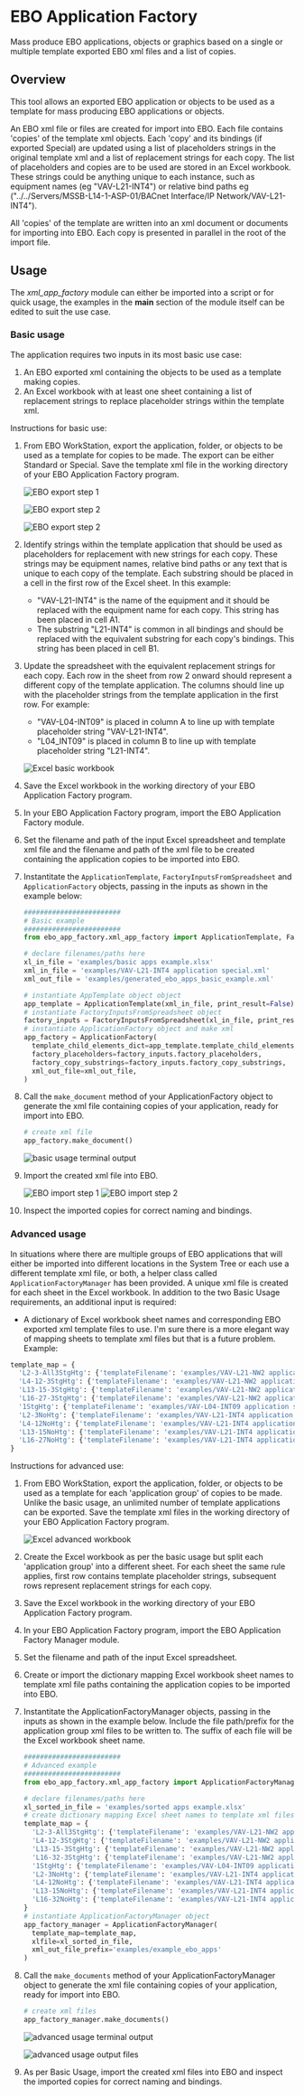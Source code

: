 # EBO Application Factory

Mass produce EBO applications, objects or graphics based on a single or multiple template exported EBO xml files and a list of copies.

## Overview

This tool allows an exported EBO application or objects to be used as a template for mass producing EBO applications or objects.

An EBO xml file or files are created for import into EBO. Each file contains 'copies' of the template xml objects. Each 'copy' and its bindings (if exported Special) are updated using a list of placeholders strings in the original template xml and a list of replacement strings for each copy. The list of placeholders and copies are to be used are stored in an Excel workbook. These strings could be anything unique to each instance, such as equipment names (eg "VAV-L21-INT4") or relative bind paths eg ("../../Servers/MSSB-L14-1-ASP-01/BACnet Interface/IP Network/VAV-L21-INT4").

All 'copies' of the template are written into an xml document or documents for importing into EBO. Each copy is presented in parallel in the root of the import file.

## Usage

The *xml_app_factory* module can either be imported into a script or for quick usage, the examples in the __main__ section of the module itself can be edited to suit the use case.

### Basic usage

The application requires two inputs in its most basic use case:

1. An EBO exported xml containing the objects to be used as a template making copies.
1. An Excel workbook with at least one sheet containing a list of replacement strings to replace placeholder strings within the template xml.

Instructions for basic use:

1. From EBO WorkStation, export the application, folder, or objects to be used as a template for copies to be made. The export can be either Standard or Special. Save the template xml file in the working directory of your EBO Application Factory program.

    ![EBO export step 1](images/ebo_export_step_1.png)

    ![EBO export step 2](images/ebo_export_step_2.png)

    ![EBO export step 2](images/ebo_export_step_3.png)

1. Identify strings within the template application that should be used as placeholders for replacement with new strings for each copy. These strings may be equipment names, relative bind paths or any text that is unique to each copy of the template. Each substring should be placed in a cell in the first row of the Excel sheet. In this example:
    - "VAV-L21-INT4" is the name of the equipment and it should be replaced with the equipment name for each copy. This string has been placed in cell A1.
    - The substring "L21-INT4" is common in all bindings and should be replaced with the equivalent substring for each copy's bindings. This string has been placed in cell B1.
1. Update the spreadsheet with the equivalent replacement strings for each copy. Each row in the sheet from row 2 onward should represent a different copy of the template application. The columns should line up with the placeholder strings from the template application in the first row. For example:
    - "VAV-L04-INT09" is placed in column A to line up with template placeholder string "VAV-L21-INT4".
    - "L04_INT09" is placed in column B to line up with template placeholder string "L21-INT4".

    ![Excel basic workbook](images/excel_basic_example_markup.png)

1.  Save the Excel workbook in the working directory of your EBO Application Factory program.
1. In your EBO Application Factory program, import the EBO Application Factory module.
1. Set the filename and path of the input Excel spreadsheet and template xml file and the filename and path of the xml file to be created containing the application copies to be imported into EBO.
1. Instantitate the `ApplicationTemplate`, `FactoryInputsFromSpreadsheet` and `ApplicationFactory` objects, passing in the inputs as shown in the example below:

    ```python
    ########################
    # Basic example
    ########################
    from ebo_app_factory.xml_app_factory import ApplicationTemplate, FactoryInputsFromSpreadsheet, ApplicationFactory

    # declare filenames/paths here
    xl_in_file = 'examples/basic apps example.xlsx'
    xml_in_file = 'examples/VAV-L21-INT4 application special.xml'
    xml_out_file = 'examples/generated_ebo_apps_basic_example.xml'

    # instantiate AppTemplate object object
    app_template = ApplicationTemplate(xml_in_file, print_result=False)
    # instantiate FactoryInputsFromSpreadsheet object
    factory_inputs = FactoryInputsFromSpreadsheet(xl_in_file, print_result=False)
    # instantiate ApplicationFactory object and make xml
    app_factory = ApplicationFactory(
      template_child_elements_dict=app_template.template_child_elements_dict,
      factory_placeholders=factory_inputs.factory_placeholders,
      factory_copy_substrings=factory_inputs.factory_copy_substrings,
      xml_out_file=xml_out_file,
    )
    ```

1. Call the `make_document` method of your ApplicationFactory object to generate the xml file containing copies of your application, ready for import into EBO.

    ```python
    # create xml file
    app_factory.make_document()

    ```

    ![basic usage terminal output](images/basic_usage_output.png)

1. Import the created xml file into EBO.

    ![EBO import step 1](images/ebo_import_step_1.png)
    ![EBO import step 2](images/ebo_import_step_2.png)

1. Inspect the imported copies for correct naming and bindings.

### Advanced usage

In situations where there are multiple groups of EBO applications that will either be imported into different locations in the System Tree or each use a different template xml file, or both, a helper class called `ApplicationFactoryManager` has been provided. A unique xml file is created for each sheet in the Excel workbook. In addition to the two Basic Usage requirements, an additional input is required:

- A dictionary of Excel workbook sheet names and corresponding  EBO exported xml template files to use. I'm sure there is a more elegant way of mapping sheets to template xml files but that is a future problem. Example:

```python
template_map = {
  'L2-3-All3StgHtg': {'templateFilename': 'examples/VAV-L21-NW2 application special.xml'},
  'L4-12-3StgHtg': {'templateFilename': 'examples/VAV-L21-NW2 application special.xml'},
  'L13-15-3StgHtg': {'templateFilename': 'examples/VAV-L21-NW2 application special.xml'},
  'L16-27-3StgHtg': {'templateFilename': 'examples/VAV-L21-NW2 application special.xml'},
  '1StgHtg': {'templateFilename': 'examples/VAV-L04-INT09 application special.xml'},
  'L2-3NoHtg': {'templateFilename': 'examples/VAV-L21-INT4 application special.xml'},
  'L4-12NoHtg': {'templateFilename': 'examples/VAV-L21-INT4 application special.xml'},
  'L13-15NoHtg': {'templateFilename': 'examples/VAV-L21-INT4 application special.xml'},
  'L16-27NoHtg': {'templateFilename': 'examples/VAV-L21-INT4 application special.xml'},
}

```

Instructions for advanced use:

1. From EBO WorkStation, export the application, folder, or objects to be used as a template for each 'application group' of copies to be made. Unlike the basic usage, an unlimited number of template applications can be exported. Save the template xml files in the working directory of your EBO Application Factory program.

    ![Excel advanced workbook](images/excel_advanced_example.png)

1. Create the Excel workbook as per the basic usage but split each 'application group' into a different sheet. For each sheet the same rule applies, first row contains template placeholder strings, subsequent rows represent replacement strings for each copy.
1.  Save the Excel workbook in the working directory of your EBO Application Factory program.
1. In your EBO Application Factory program, import the EBO Application Factory Manager module.
1. Set the filename and path of the input Excel spreadsheet.
1. Create or import the dictionary mapping Excel workbook sheet names to template xml file paths containing the application copies to be imported into EBO.
1. Instantitate the ApplicationFactoryManager objects, passing in the inputs as shown in the example below. Include the file path/prefix for the application group xml files to be written to. The suffix of each file will be the Excel workbook sheet name.

    ```python
    ########################
    # Advanced example
    ########################
    from ebo_app_factory.xml_app_factory import ApplicationFactoryManager

    # declare filenames/paths here
    xl_sorted_in_file = 'examples/sorted apps example.xlsx'
    # create dictionary mapping Excel sheet names to template xml files
    template_map = {
      'L2-3-All3StgHtg': {'templateFilename': 'examples/VAV-L21-NW2 application special.xml'},
      'L4-12-3StgHtg': {'templateFilename': 'examples/VAV-L21-NW2 application special.xml'},
      'L13-15-3StgHtg': {'templateFilename': 'examples/VAV-L21-NW2 application special.xml'},
      'L16-32-3StgHtg': {'templateFilename': 'examples/VAV-L21-NW2 application special.xml'},
      '1StgHtg': {'templateFilename': 'examples/VAV-L04-INT09 application special.xml'},
      'L2-3NoHtg': {'templateFilename': 'examples/VAV-L21-INT4 application special.xml'},
      'L4-12NoHtg': {'templateFilename': 'examples/VAV-L21-INT4 application special.xml'},
      'L13-15NoHtg': {'templateFilename': 'examples/VAV-L21-INT4 application special.xml'},
      'L16-32NoHtg': {'templateFilename': 'examples/VAV-L21-INT4 application special.xml'},
    }
    # instantiate ApplicationFactoryManager object
    app_factory_manager = ApplicationFactoryManager(
      template_map=template_map,
      xlfile=xl_sorted_in_file,
      xml_out_file_prefix='examples/example_ebo_apps'
    )

    ```

1. Call the `make_documents` method of your ApplicationFactoryManager object to generate the xml file containing copies of your application, ready for import into EBO.

    ```python
    # create xml files
    app_factory_manager.make_documents()

    ```

    ![advanced usage terminal output](images/advanced_usage_output.png)

    ![advanced usage output files](images/advanced_usage_output_files.png)

1. As per Basic Usage, import the created xml files into EBO and inspect the imported copies for correct naming and bindings.
